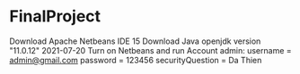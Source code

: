 # FinalProject



Download Apache Netbeans IDE 15
Download Java openjdk version "11.0.12" 2021-07-20
Turn on Netbeans and run
Account admin: 
username = admin@gmail.com 
password = 123456 
securityQuestion = Da Thien 

